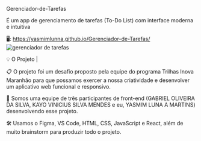 Gerenciador-de-Tarefas

É um app de gerenciamento de tarefas (To-Do List) com interface moderna e intuitiva

🖥️: https://yasmimlunna.github.io/Gerenciador-de-Tarefas/
![gerenciador de tarefas](https://github.com/user-attachments/assets/0a2b0a97-9f58-4537-bc57-2ce3675c0b2f)

💡 O Projeto |

📋 O projeto foi um desafio proposto pela equipe do programa Trilhas Inova Maranhão para que possamos exercer a nossa criatividade e desenvolver um aplicativo web funcional e responsivo.

💼 Somos uma equipe de três participantes de front-end (GABRIEL OLIVEIRA DA SILVA, KAYO VINICIUS SILVA MENDES e eu, YASMIM LUNA A MARTINS) desenvolvendo esse projeto.

🛠️ Usamos o Figma, VS Code, HTML, CSS, JavaScript e React, além de muito brainstorm para produzir todo o projeto.

